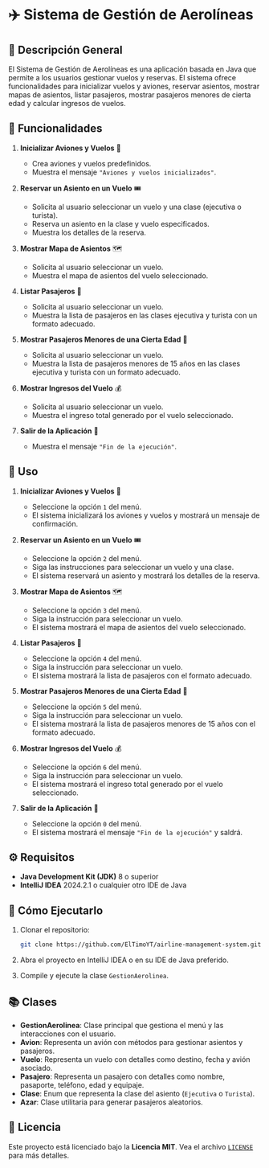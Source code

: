 # ✈️ Sistema de Gestión de Aerolíneas

## 📝 Descripción General

El Sistema de Gestión de Aerolíneas es una aplicación basada en Java que permite a los usuarios gestionar vuelos y reservas. El sistema ofrece funcionalidades para inicializar vuelos y aviones, reservar asientos, mostrar mapas de asientos, listar pasajeros, mostrar pasajeros menores de cierta edad y calcular ingresos de vuelos.

## 🌟 Funcionalidades

1. **Inicializar Aviones y Vuelos** 🛫
   - Crea aviones y vuelos predefinidos.
   - Muestra el mensaje `"Aviones y vuelos inicializados"`.

2. **Reservar un Asiento en un Vuelo** 🎟️
   - Solicita al usuario seleccionar un vuelo y una clase (ejecutiva o turista).
   - Reserva un asiento en la clase y vuelo especificados.
   - Muestra los detalles de la reserva.

3. **Mostrar Mapa de Asientos** 🗺️
   - Solicita al usuario seleccionar un vuelo.
   - Muestra el mapa de asientos del vuelo seleccionado.

4. **Listar Pasajeros** 👥
   - Solicita al usuario seleccionar un vuelo.
   - Muestra la lista de pasajeros en las clases ejecutiva y turista con un formato adecuado.

5. **Mostrar Pasajeros Menores de una Cierta Edad** 👶
   - Solicita al usuario seleccionar un vuelo.
   - Muestra la lista de pasajeros menores de 15 años en las clases ejecutiva y turista con un formato adecuado.

6. **Mostrar Ingresos del Vuelo** 💰
   - Solicita al usuario seleccionar un vuelo.
   - Muestra el ingreso total generado por el vuelo seleccionado.

7. **Salir de la Aplicación** 🚪
   - Muestra el mensaje `"Fin de la ejecución"`.

## 📖 Uso

1. **Inicializar Aviones y Vuelos** 🛫
   - Seleccione la opción `1` del menú.
   - El sistema inicializará los aviones y vuelos y mostrará un mensaje de confirmación.

2. **Reservar un Asiento en un Vuelo** 🎟️
   - Seleccione la opción `2` del menú.
   - Siga las instrucciones para seleccionar un vuelo y una clase.
   - El sistema reservará un asiento y mostrará los detalles de la reserva.

3. **Mostrar Mapa de Asientos** 🗺️
   - Seleccione la opción `3` del menú.
   - Siga la instrucción para seleccionar un vuelo.
   - El sistema mostrará el mapa de asientos del vuelo seleccionado.

4. **Listar Pasajeros** 👥
   - Seleccione la opción `4` del menú.
   - Siga la instrucción para seleccionar un vuelo.
   - El sistema mostrará la lista de pasajeros con el formato adecuado.

5. **Mostrar Pasajeros Menores de una Cierta Edad** 👶
   - Seleccione la opción `5` del menú.
   - Siga la instrucción para seleccionar un vuelo.
   - El sistema mostrará la lista de pasajeros menores de 15 años con el formato adecuado.

6. **Mostrar Ingresos del Vuelo** 💰
   - Seleccione la opción `6` del menú.
   - Siga la instrucción para seleccionar un vuelo.
   - El sistema mostrará el ingreso total generado por el vuelo seleccionado.

7. **Salir de la Aplicación** 🚪
   - Seleccione la opción `0` del menú.
   - El sistema mostrará el mensaje `"Fin de la ejecución"` y saldrá.

## ⚙️ Requisitos

- **Java Development Kit (JDK)** 8 o superior
- **IntelliJ IDEA** 2024.2.1 o cualquier otro IDE de Java

## 🚀 Cómo Ejecutarlo

1. Clonar el repositorio:
   ```sh
   git clone https://github.com/ElTimoYT/airline-management-system.git

2. Abra el proyecto en IntelliJ IDEA o en su IDE de Java preferido.

3. Compile y ejecute la clase `GestionAerolinea`.

## 📚 Clases

- **GestionAerolinea**: Clase principal que gestiona el menú y las interacciones con el usuario.
- **Avion**: Representa un avión con métodos para gestionar asientos y pasajeros.
- **Vuelo**: Representa un vuelo con detalles como destino, fecha y avión asociado.
- **Pasajero**: Representa un pasajero con detalles como nombre, pasaporte, teléfono, edad y equipaje.
- **Clase**: Enum que representa la clase del asiento (`Ejecutiva` o `Turista`).
- **Azar**: Clase utilitaria para generar pasajeros aleatorios.

## 📄 Licencia

Este proyecto está licenciado bajo la **Licencia MIT**. Vea el archivo [`LICENSE`](LICENSE) para más detalles.

